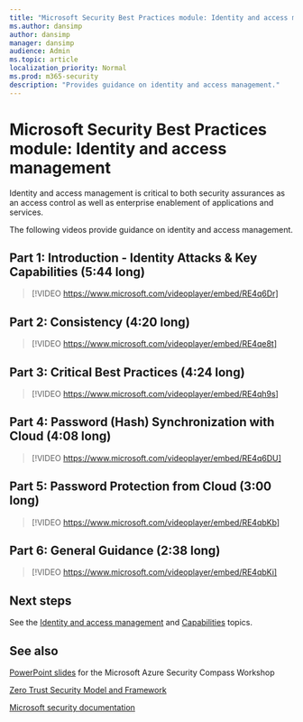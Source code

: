 ```yaml
---
title: "Microsoft Security Best Practices module: Identity and access management"
ms.author: dansimp
author: dansimp
manager: dansimp
audience: Admin
ms.topic: article
localization_priority: Normal
ms.prod: m365-security
description: "Provides guidance on identity and access management."
---
```


# Microsoft Security Best Practices module: Identity and access management

Identity and access management is critical to both security assurances as an access control as well as enterprise enablement of applications and services.

The following videos provide guidance on identity and access management.

## Part 1: Introduction - Identity Attacks & Key Capabilities (5:44 long)
> [!VIDEO https://www.microsoft.com/videoplayer/embed/RE4q6Dr]

## Part 2: Consistency (4:20 long)
> [!VIDEO https://www.microsoft.com/videoplayer/embed/RE4qe8t]

## Part 3: Critical Best Practices (4:24 long)
> [!VIDEO https://www.microsoft.com/videoplayer/embed/RE4qh9s]

## Part 4: Password (Hash) Synchronization with Cloud (4:08 long)
> [!VIDEO https://www.microsoft.com/videoplayer/embed/RE4q6DU]

## Part 5: Password Protection from Cloud (3:00 long)
> [!VIDEO https://www.microsoft.com/videoplayer/embed/RE4qbKb]

## Part 6: General Guidance (2:38 long)
> [!VIDEO https://www.microsoft.com/videoplayer/embed/RE4qbKi]

## Next steps

See the [Identity and access management](identity.md) and [Capabilities](identity-capabilities.md) topics.

## See also

[PowerPoint slides](/microsoft-365/downloads/security-compass-presentation.pptx) for the Microsoft Azure Security Compass Workshop

[Zero Trust Security Model and Framework](https://www.microsoft.com/security/business/zero-trust)

[Microsoft security documentation](/security/)